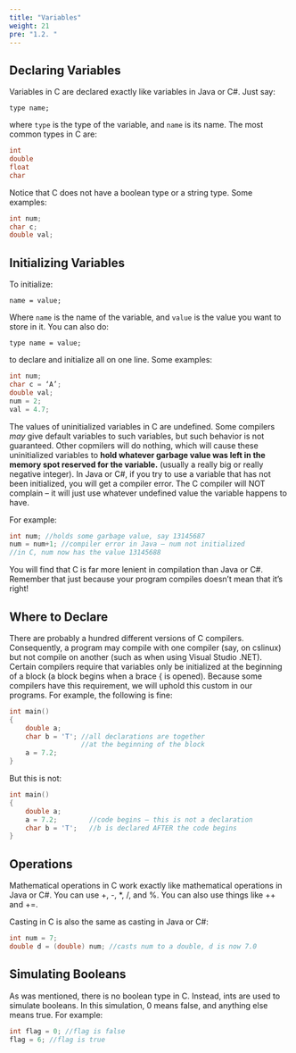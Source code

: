 ```yaml
---
title: "Variables"
weight: 21
pre: "1.2. "
---
```


## Declaring Variables

Variables in C are declared exactly like variables in Java or C#. Just say:

```text
type name;
```

where `type` is the type of the variable, and `name` is its name. The most common types in C are:

```c
int
double
float
char
```

Notice that C does not have a boolean type or a string type. Some examples:

```c
int num;
char c;
double val;
```

## Initializing Variables

To initialize:

```text
name = value;
```

Where `name` is the name of the variable, and `value` is the value you want to store in it. You can also do:

```text
type name = value;
```

to declare and initialize all on one line. Some examples:

```c
int num;
char c = ‘A’;
double val;
num = 2;
val = 4.7;
```

The values of uninitialized variables in C are undefined. Some compilers *may* give default variables to such variables, but such behavior is not guaranteed. Other copmilers will do nothing, which will cause these uninitialized variables to **hold whatever garbage value was left in the memory spot reserved for the variable.** (usually a really big or really negative integer). In Java or C#, if you try to use a variable that has not been initialized, you will get a compiler error. The C compiler will NOT complain – it will just use whatever undefined value the variable happens to have. 

For example:

```c
int num; //holds some garbage value, say 13145687
num = num+1; //compiler error in Java – num not initialized
//in C, num now has the value 13145688
```

You will find that C is far more lenient in compilation than Java or C#. Remember that just because your program compiles doesn’t mean that it’s right!

## Where to Declare

There are probably a hundred different versions of C compilers. Consequently, a program may compile with one compiler (say, on cslinux) but not compile on another (such as when using Visual Studio .NET). Certain compilers require that variables only be initialized at the beginning of a block
(a block begins when a brace { is opened). Because some compilers have this
requirement, we will uphold this custom in our programs. For example, the following is fine:

```c
int main() 
{
	double a;
	char b = 'T'; //all declarations are together
				  //at the beginning of the block
	a = 7.2;
}
```

But this is not:

```c
int main() 
{
	double a;
	a = 7.2; 		//code begins – this is not a declaration
	char b = 'T'; 	//b is declared AFTER the code begins
}
```

## Operations

Mathematical operations in C work exactly like mathematical operations in Java or C#. You can use +, -, *, /, and %. You can also use things like ++ and +=.

Casting in C is also the same as casting in Java or C#:

```c
int num = 7;
double d = (double) num; //casts num to a double, d is now 7.0
```

## Simulating Booleans
As was mentioned, there is no boolean type in C. Instead, ints are used to
simulate booleans. In this simulation, 0 means false, and anything else means
true. For example:

```c
int flag = 0; //flag is false
flag = 6; //flag is true
```
